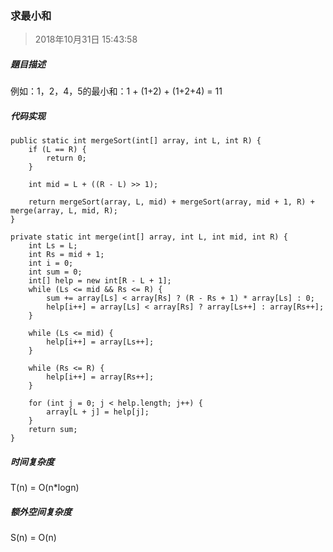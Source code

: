 ### 求最小和

> 2018年10月31日 15:43:58

##### 題目描述

例如：1，2，4，5的最小和：1 + (1+2) + (1+2+4) = 11

##### 代码实现

	public static int mergeSort(int[] array, int L, int R) {
		if (L == R) {
			return 0;
		}

		int mid = L + ((R - L) >> 1);

		return mergeSort(array, L, mid) + mergeSort(array, mid + 1, R) + merge(array, L, mid, R);
	}

	private static int merge(int[] array, int L, int mid, int R) {
		int Ls = L;
		int Rs = mid + 1;
		int i = 0;
		int sum = 0;
		int[] help = new int[R - L + 1];
		while (Ls <= mid && Rs <= R) {
			sum += array[Ls] < array[Rs] ? (R - Rs + 1) * array[Ls] : 0;
			help[i++] = array[Ls] < array[Rs] ? array[Ls++] : array[Rs++];
		}

		while (Ls <= mid) {
			help[i++] = array[Ls++];
		}

		while (Rs <= R) {
			help[i++] = array[Rs++];
		}

		for (int j = 0; j < help.length; j++) {
			array[L + j] = help[j];
		}
		return sum;
	}
	
##### 时间复杂度

T(n) = O(n*logn)

##### 额外空间复杂度

S(n) = O(n)